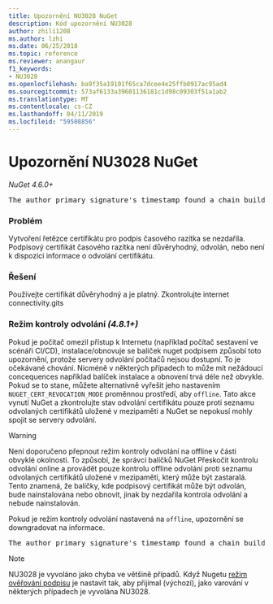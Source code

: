 ```yaml
---
title: Upozornění NU3028 NuGet
description: Kód upozornění NU3028
author: zhili1208
ms.author: lzhi
ms.date: 06/25/2018
ms.topic: reference
ms.reviewer: anangaur
f1_keywords:
- NU3028
ms.openlocfilehash: ba9f35a19101f65ca7dcee4e25ffb0917ac95ad4
ms.sourcegitcommit: 573af6133a39601136181c1d98c09303f51a1ab2
ms.translationtype: MT
ms.contentlocale: cs-CZ
ms.lasthandoff: 04/11/2019
ms.locfileid: "59508856"
---
```

# <a name="nuget-warning-nu3028"></a>Upozornění NU3028 NuGet

*NuGet 4.6.0+*

<pre>The author primary signature's timestamp found a chain building issue: The revocation function was unable to check revocation because the revocation server could not be reached. For more information, visit https://aka.ms/certificateRevocationMode</pre>

### <a name="issue"></a>Problém
Vytvoření řetězce certifikátu pro podpis časového razítka se nezdařila. Podpisový certifikát časového razítka není důvěryhodný, odvolán, nebo není k dispozici informace o odvolání certifikátu.

### <a name="solution"></a>Řešení
Používejte certifikát důvěryhodný a je platný. Zkontrolujte internet connectivity.gits

### <a name="revocation-check-mode-481"></a>Režim kontroly odvolání *(4.8.1+)*
Pokud je počítač omezil přístup k Internetu (například počítač sestavení ve scénáři CI/CD), instalace/obnovuje se balíček nuget podpisem způsobí toto upozornění, protože servery odvolání počítačů nejsou dostupní. To je očekávané chování.
Nicméně v některých případech to může mít nežádoucí concequences například balíček instalace a obnovení trvá déle než obvykle. Pokud se to stane, můžete alternativně vyřešit jeho nastavením `NUGET_CERT_REVOCATION_MODE` proměnnou prostředí, aby `offline`. Tato akce vynutí NuGet a zkontrolujte stav odvolání certifikátu pouze proti seznamu odvolaných certifikátů uložené v mezipaměti a NuGet se nepokusí mohly spojit se servery odvolání.

> [!Warning]
> Není doporučeno přepnout režim kontroly odvolání na offline v části obvyklé okolnosti. To způsobí, že správci balíčků NuGet Přeskočit kontrolu odvolání online a provádět pouze kontrolu offline odvolání proti seznamu odvolaných certifikátů uložené v mezipaměti, který může být zastaralá. Tento znamená, že balíčky, kde podpisový certifikát může být odvolán, bude nainstalována nebo obnovit, jinak by nezdařila kontrola odvolání a nebude nainstalován.

Pokud je režim kontroly odvolání nastavená na `offline`, upozornění se downgradovat na informace.

<pre>The author primary signature's timestamp found a chain building issue: The revocation function was unable to check revocation because the certificate is not available in the cached certificate revocation list and NUGET_CERT_REVOCATION_MODE environment variable has been set to offline. For more information, visit https://aka.ms/certificateRevocationMode.</pre>

> [!Note]
> NU3028 je vyvoláno jako chyba ve většině případů. Když Nugetu [režim ověřování podpisu](https://docs.microsoft.com/en-us/nuget/consume-packages/installing-signed-packages#configure-package-signature-requirements) je nastavit tak, aby přijímal (výchozí), jako varování v některých případech je vyvolána NU3028.
